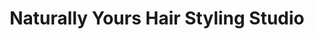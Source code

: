 ---
title: "Naturally Yours Hair Styling Studio"
url: /milwaukee/naturally-yours-hair-styling-studio/
shop: hairdresser
---